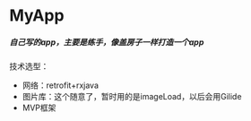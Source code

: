 # MyApp

##### 自己写的app，主要是练手，像盖房子一样打造一个app

技术选型：
* 网络：retrofit+rxjava
* 图片库：这个随意了，暂时用的是imageLoad，以后会用Gilide
* MVP框架
